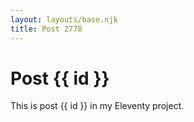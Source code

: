 ```yaml
---
layout: layouts/base.njk
title: Post 2778
---
```


# Post {{ id }}

This is post {{ id }} in my Eleventy project.
